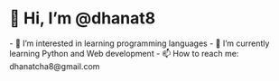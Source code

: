 <h1> 👋 Hi, I’m @dhanat8</h1>
- 👀 I’m interested in learning programming languages
- 🌱 I’m currently learning Python and Web development
- 📫 How to reach me: dhanatcha8@gmail.com


